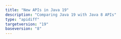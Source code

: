 ```yaml
---
title: "New APIs in Java 19"
description: "Comparing Java 19 with Java 8 APIs"
type: "apidiff"
targetversion: "19"
baseversion: "8"
---
```

